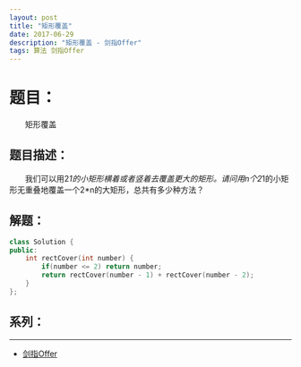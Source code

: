 ```yaml
---
layout: post
title: "矩形覆盖"
date: 2017-06-29
description: "矩形覆盖 - 剑指Offer"
tags: 算法 剑指Offer
---
```


# 题目：
　　矩形覆盖

## 题目描述：
　　我们可以用2*1的小矩形横着或者竖着去覆盖更大的矩形。请问用n个2*1的小矩形无重叠地覆盖一个2*n的大矩形，总共有多少种方法？

## 解题：
```c++
class Solution {
public:
    int rectCover(int number) {
        if(number <= 2) return number;
        return rectCover(number - 1) + rectCover(number - 2);
    }
};
```

## 系列：
---
* [剑指Offer](/2017/06/剑指Offer/)
